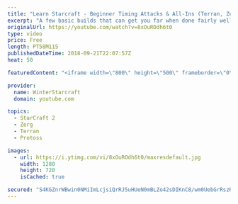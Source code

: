 ```yaml
---
title: "Learn Starcraft - Beginner Timing Attacks & All-Ins (Terran, Zerg & Protoss)"
excerpt: "A few basic builds that can get you far when done fairly well. Also important is how not to overextend and lose everything."
originalUrl: https://youtube.com/watch?v=8xOuROdh6t0
type: video
price: Free
length: PT58M11S
publishedDateTime: 2018-09-21T22:07:57Z
heat: 50

featuredContent: "<iframe width=\"800\" height=\"500\" frameborder=\"0\" src=\"https://www.youtube.com/embed/8xOuROdh6t0\" allow=\"accelerometer; autoplay; encrypted-media; gyroscope; picture-in-picture\" allowfullscreen></iframe>"

provider:
  name: WinterStarcraft
  domain: youtube.com

topics:
  - StarCraft 2
  - Zerg
  - Terran
  - Protoss

images:
  - url: https://i.ytimg.com/vi/8xOuROdh6t0/maxresdefault.jpg
    width: 1280
    height: 720
    isCached: true

secured: "S4KGZnrWBwin0NMiImLcjsiQrRJ5uHUeN0mBLZo42sDIKnC8/wm0UebGrRszR9NhnWnlGgdZraLoCjMljLRqODH3Qb8k7JzfuRgYJaT0FJ8K8kHzBGibqiaT50OdsuZ3V1oDqkZaDQHGrG65xxBaMej/fBMdzK+Q0wqiOCntrTpGmBBlTFLy8dMmMvPcRJ5FVxOV9786C7Yh1N6scP2zzw57en9oaSXo1ut7ShWkYY6r/SKaZy7XYXN4WwNXIBYkC0UYSYGPELpvVVVD1x339o2MEGbmuF/owRF22DqFtSk4GZ69ozKDKUlVj23nrSojxhveDoA5ZFdfdHKeSRMzd16IFAUhF1iuMexPIpr4K4mv976Q2jsB5NyyjmBJYEqVp87hy/JWxWc0DmtRfa9dx/VnmWxEcBFKOpU0gJQRtNk=;XS940NAkedpuYTLj32MWtg=="
---
```


